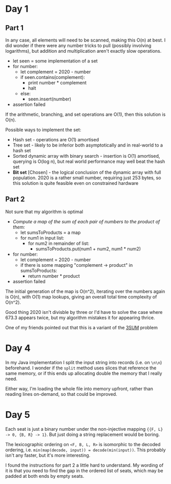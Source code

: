# Day 1
## Part 1

In any case, all elements will need to be scanned, making this O(n) at best. I did wonder if there were any number tricks to pull (possibly involving logarithms), but addition and multiplication aren't exactly slow operations.

* let seen = some implementation of a set
* for number:
  * let complement = 2020 - number
  * if seen.contains(complement):
	* print number * complement
	* halt
  * else:
      * seen.insert(number)
* assertion failed

If the arithmetic, branching, and set operations are O(1), then this solution is O(n).

Possible ways to implement the set:

* Hash set - operations are O(1) amortised
* Tree set - likely to be inferior both asymptotically and in real-world to a hash set
* Sorted dynamic array with binary search - insertion is O(1) amortised, querying is O(log n), but real world performance may well beat the hash set
* **Bit set** [Chosen] - the logical conclusion of the dynamic array with full population. 2020 is a rather small number, requiring just 253 bytes, so this solution is quite feasible even on constrained hardware

## Part 2

Not sure that my algorithm is optimal

* *Compute a map of the sum of each pair of numbers to the product of them:*
    * let sumsToProducts = a map
    * for num1 in input list:
        * for num2 in remainder of list:
            * sumsToProducts.put(num1 + num2, num1 * num2)
* for number:
    * let complement = 2020 - number
    * if there is some mapping "complement -> product" in sumsToProducts:
        * return number * product
* assertion failed

The initial generation of the map is O(n^2), iterating over the numbers again is O(n), with O(1) map lookups, giving an overall total time complexity of O(n^2).

Good thing 2020 isn't divisble by three or I'd have to solve the case where 673.3 appears twice, but my algorithm mistakes it for appearing thrice.

One of my friends pointed out that this is a variant of the [3SUM](https://en.wikipedia.org/wiki/3SUM) problem

# Day 4

In my Java implementation I split the input string into records (i.e. on `\n\n`) beforehand. I wonder if the `split` method uses slices that reference the same memory, or if this ends up allocating double the memory that I really need.

Either way, I'm loading the whole file into memory upfront, rather than reading lines on-demand, so that could be improved.

# Day 5

Each seat is just a binary number under the non-injective mapping `{{F, L} -> 0, {B, R} -> 1}`. But just doing a string replacement would be boring.

The lexicographic ordering on `<F, B, L, R>` is isomorphic to the decoded ordering, i.e. `min(map(decode, input)) = decode(min(input))`. This probably isn't any faster, but it's more interesting.

I found the instructions for part 2 a little hard to understand. My wording of it is that you need to find the gap in the ordered list of seats, which may be padded at both ends by empty seats.
